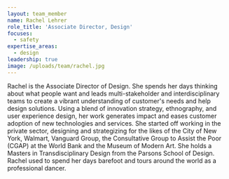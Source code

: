 ```yaml
---
layout: team_member
name: Rachel Lehrer
role_title: 'Associate Director, Design'
focuses:
  - safety
expertise_areas:
  - design
leadership: true
image: /uploads/team/rachel.jpg
---
```


Rachel is the Associate Director of Design. She spends her days thinking about what people want and leads multi-stakeholder and interdisciplinary teams to create a vibrant understanding of customer's needs and help design solutions. Using a blend of innovation strategy, ethnography, and user experience design, her work generates impact and eases customer adoption of new technologies and services. She started off working in the private sector, designing and strategizing for the likes of the City of New York, Walmart, Vanguard Group, the Consultative Group to Assist the Poor (CGAP) at the World Bank and the Museum of Modern Art. She holds a Masters in Transdisciplinary Design from the Parsons School of Design. Rachel used to spend her days barefoot and tours around the world as a professional dancer.
